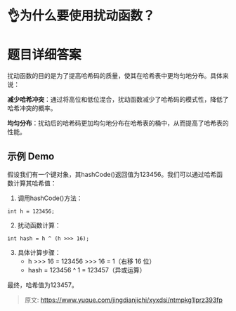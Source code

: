# 👌为什么要使用扰动函数？

# 题目详细答案
扰动函数的目的是为了提高哈希码的质量，使其在哈希表中更均匀地分布。具体来说：

**减少哈希冲突**：通过将高位和低位混合，扰动函数减少了哈希码的模式性，降低了哈希冲突的概率。

**均匀分布**：扰动后的哈希码更加均匀地分布在哈希表的桶中，从而提高了哈希表的性能。

## 示例 Demo
假设我们有一个键对象，其hashCode()返回值为123456。我们可以通过哈希函数计算其哈希值：

1. 调用hashCode()方法：

```plain
int h = 123456;
```

2. 扰动函数计算：

```plain
int hash = h ^ (h >>> 16);
```

3. 具体计算步骤：
    - h >>> 16 = 123456 >>> 16 = 1（右移 16 位）
    - hash = 123456 ^ 1 = 123457（异或运算）

最终，哈希值为123457。



> 原文: <https://www.yuque.com/jingdianjichi/xyxdsi/ntmpkg1lprz393fp>